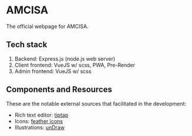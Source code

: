 # AMCISA
The official webpage for AMCISA.

## Tech stack
1. Backend: Express.js (node.js web server)
2. Client frontend: VueJS w/ scss, PWA, Pre-Render
3. Admin frontend: VueJS w/ scss

## Components and Resources
These are the notable external sources that facilitated in the development:
 - Rich text editor: [tiptap](https://github.com/ueberdosis/tiptap)
 - Icons: [feather icons](https://github.com/luizbills/feather-icon-font)
 - Illustrations: [unDraw](https://undraw.co/)
